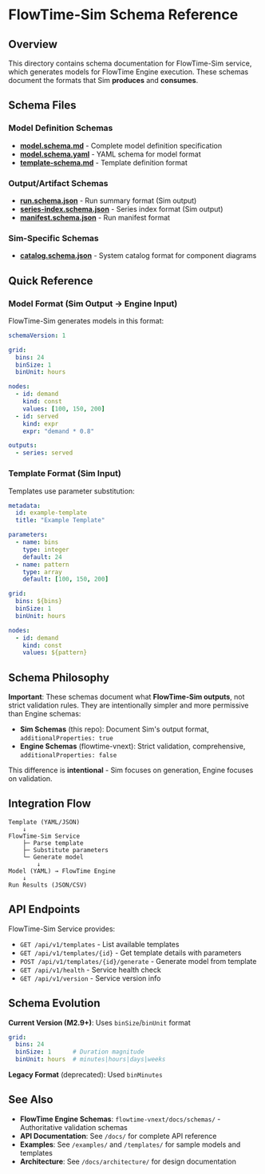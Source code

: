 # FlowTime-Sim Schema Reference

## Overview

This directory contains schema documentation for FlowTime-Sim service, which generates models for FlowTime Engine execution. These schemas document the formats that Sim **produces** and **consumes**.

## Schema Files

### Model Definition Schemas
- **[model.schema.md](model.schema.md)** - Complete model definition specification
- **[model.schema.yaml](model.schema.yaml)** - YAML schema for model format
- **[template-schema.md](template-schema.md)** - Template definition format

### Output/Artifact Schemas
- **[run.schema.json](run.schema.json)** - Run summary format (Sim output)
- **[series-index.schema.json](series-index.schema.json)** - Series index format (Sim output)
- **[manifest.schema.json](manifest.schema.json)** - Run manifest format

### Sim-Specific Schemas
- **[catalog.schema.json](catalog.schema.json)** - System catalog format for component diagrams

## Quick Reference

### Model Format (Sim Output → Engine Input)

FlowTime-Sim generates models in this format:

```yaml
schemaVersion: 1

grid:
  bins: 24
  binSize: 1
  binUnit: hours

nodes:
  - id: demand
    kind: const
    values: [100, 150, 200]
  - id: served
    kind: expr
    expr: "demand * 0.8"

outputs:
  - series: served
```

### Template Format (Sim Input)

Templates use parameter substitution:

```yaml
metadata:
  id: example-template
  title: "Example Template"

parameters:
  - name: bins
    type: integer
    default: 24
  - name: pattern
    type: array
    default: [100, 150, 200]

grid:
  bins: ${bins}
  binSize: 1
  binUnit: hours

nodes:
  - id: demand
    kind: const
    values: ${pattern}
```

## Schema Philosophy

**Important**: These schemas document what **FlowTime-Sim outputs**, not strict validation rules. They are intentionally simpler and more permissive than Engine schemas:

- **Sim Schemas** (this repo): Document Sim's output format, `additionalProperties: true`
- **Engine Schemas** (flowtime-vnext): Strict validation, comprehensive, `additionalProperties: false`

This difference is **intentional** - Sim focuses on generation, Engine focuses on validation.

## Integration Flow

```
Template (YAML/JSON)
    ↓
FlowTime-Sim Service
    ├─ Parse template
    ├─ Substitute parameters
    └─ Generate model
        ↓
Model (YAML) → FlowTime Engine
    ↓
Run Results (JSON/CSV)
```

## API Endpoints

FlowTime-Sim Service provides:

- `GET /api/v1/templates` - List available templates
- `GET /api/v1/templates/{id}` - Get template details with parameters
- `POST /api/v1/templates/{id}/generate` - Generate model from template
- `GET /api/v1/health` - Service health check
- `GET /api/v1/version` - Service version info

## Schema Evolution

**Current Version (M2.9+)**: Uses `binSize`/`binUnit` format

```yaml
grid:
  bins: 24
  binSize: 1      # Duration magnitude
  binUnit: hours  # minutes|hours|days|weeks
```

**Legacy Format** (deprecated): Used `binMinutes`

## See Also

- **FlowTime Engine Schemas**: `flowtime-vnext/docs/schemas/` - Authoritative validation schemas
- **API Documentation**: See `/docs/` for complete API reference
- **Examples**: See `/examples/` and `/templates/` for sample models and templates
- **Architecture**: See `/docs/architecture/` for design documentation
